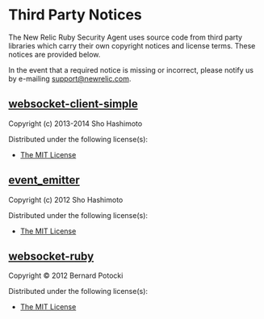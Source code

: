 # Third Party Notices

The New Relic Ruby Security Agent uses source code from third party libraries which carry
their own copyright notices and license terms. These notices are provided
below.

In the event that a required notice is missing or incorrect, please notify us
by e-mailing [support@newrelic.com](mailto:support@newrelic.com).


## [websocket-client-simple](https://rubygems.org/gems/websocket-client-simple)

Copyright (c) 2013-2014 Sho Hashimoto

Distributed under the following license(s):

  * [The MIT License](http://opensource.org/licenses/MIT)


## [event_emitter](https://rubygems.org/gems/event_emitter)

Copyright (c) 2012 Sho Hashimoto

Distributed under the following license(s):

  * [The MIT License](http://opensource.org/licenses/MIT)


## [websocket-ruby](https://rubygems.org/gems/websocket)

Copyright © 2012 Bernard Potocki

Distributed under the following license(s):

  * [The MIT License](http://opensource.org/licenses/MIT)


